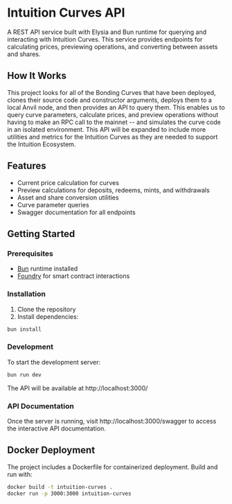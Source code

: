 # Intuition Curves API

A REST API service built with Elysia and Bun runtime for querying and interacting with Intuition Curves. This service provides endpoints for calculating prices, previewing operations, and converting between assets and shares.

## How It Works

This project looks for all of the Bonding Curves that have been deployed, clones their source code and constructor arguments, deploys them to a local Anvil node, and then provides an API to query them. This enables us to query curve parameters, calculate prices, and preview operations without having to make an RPC call to the mainnet -- and simulates the curve code in an isolated environment. This API will be expanded to include more utilities and metrics for the Intuition Curves as they are needed to support the Intuition Ecosystem.

## Features

- Current price calculation for curves
- Preview calculations for deposits, redeems, mints, and withdrawals
- Asset and share conversion utilities
- Curve parameter queries
- Swagger documentation for all endpoints

## Getting Started

### Prerequisites

- [Bun](https://bun.sh) runtime installed
- [Foundry](https://book.getfoundry.sh) for smart contract interactions

### Installation

1. Clone the repository
2. Install dependencies:

```bash
bun install
```

### Development

To start the development server:

```bash
bun run dev
```

The API will be available at http://localhost:3000/

### API Documentation

Once the server is running, visit http://localhost:3000/swagger to access the interactive API documentation.

## Docker Deployment

The project includes a Dockerfile for containerized deployment. Build and run with:

```bash
docker build -t intuition-curves .
docker run -p 3000:3000 intuition-curves
```
